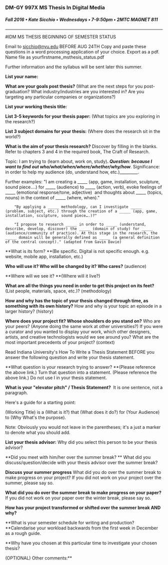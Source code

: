 ### DM-GY 997X MS Thesis In Digital Media
##### Fall 2016 • Kate Sicchio • Wednesdays • 7-9:50pm • 2MTC MAGNET 811

---
#IDM MS THESIS BEGINNING OF SEMESTER STATUS 

Email to sicchio@nyu.edu BEFORE AUG 24TH
Copy and paste these questions in a word processing application of your choice. Export as a pdf. Name file as yourfirstname_msthesis_status.pdf

Further information and the syllabus will be sent later this summer.

**List your name:**

**What are your goals post thesis?** (What are the next steps for you post-graduation? 
What industry/industries are you interested in? Are you targeting any particular 
companies or organizations?)

**List your working thesis title:**

**List 3-5 keywords for your thesis paper:** (What topics are you exploring in the
research?)

**List 3 subject domains for your thesis:** (Where does the research sit in the world?) 

**What is the aim of your thesis research?** Discover by filling in the blanks. Refer to 
chapters 3 and 4 in the required book, The Craft of Research.

Topic: I am trying to (learn about, work on, study)_________.
Question: because I want to find out who/what/when/where/whether/why/how_________.
Significance: in order to help my audience (do, understand how, etc.)_________.

Further examples: "I am creating a _____ (app, game, installation, sculpture, sound piece….) for _____ (audience) to _____ (action, verb), evoke feelings of _____ (emotional response/tone, adjective)  and thoughts about _____ (topics, nouns) in the context of _____ (where, when)." 

		"By applying a _____ methodology, can I investigate _____ (problem, subject, etc.) through the creation of a _____ (app, game, installation, sculpture, sound piece….)?" 

		"I propose to research _____ in order to _____ (understand, describe, develop, discover) the _____ (domain of study) for _____ (audience/community of practice). At this stage in the research, the _____ domain will be generally defined as _____ (a general definition of the central concept)." (adapted from Gavin Davie)

**What is its form? **(Be specific. Digital is not specific enough. e.g. website, mobile app, 
installation, etc.)

**Who will use it? Who will be changed by it? Who cares?** (audience)

**Where will we see it? **(Where will it live?)

**What are all the things you need in order to get this project on its feet?** (List people, materials, space, etc.)? (methodology)

**How and why has the topic of your thesis changed through time, as something with its own history?** How and why is your topic an episode in a larger history? (history)

**Where does your project fit? Whose shoulders do you stand on?** Who are your 
peers? (Anyone doing the same work at other universities?) If you were a curator and 
you wanted to display your work, which other designers, artists, and creative 
technologists would we see around you? What are the most important precedents of your 
project? (context) 

Read Indiana University's How To Write a Thesis Statement BEFORE you answer the following question and write your thesis statement.

**What question is your research trying to answer? **(Please reference the above link.)
Turn that question into a statement. (Please reference the above link.)
Do not use I in your thesis statement.

**What is your "elevator pitch" / Thesis Statement?** 
It is one sentence, not a paragraph.

Here's a guide for a starting point: 

(Working Title) is a (What is it?) that (What does it do?) for (Your Audience) to (Why
What's the purpose). 

Note: Obviously you would not leave in the parentheses; it's a just a marker to denote
what you should add.

**List your thesis advisor:**
Why did you select this person to be your thesis advisor?

**Did you meet with him/her over the summer break? ** What did you
discuss/question/decide with your thesis advisor over the summer break?

**Discuss your summer progress**
What did you do over the summer break to make progress on your project? If you did not
work on your project over the summer, please say so.

**What did you do over the summer break to make progress on your paper?** If you did not
work on your paper over the winter break, please say so.

**How has your project transformed or shifted over the summer break AND why?**

**What is your semester schedule for writing and production? **Calendarise your
workload backwards from the first week in December as a rough guide.

**Why have you chosen at this particular time to investigate your chosen thesis?

(OPTIONAL) Other comments:**